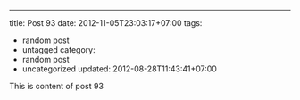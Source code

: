 ---
title: Post 93
date: 2012-11-05T23:03:17+07:00
tags:
  - random post
  - untagged
category:
  - random post
  - uncategorized
updated: 2012-08-28T11:43:41+07:00

This is content of post 93